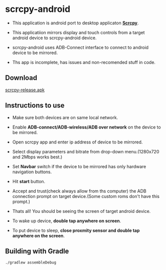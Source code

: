 # scrcpy-android

- This application is android port to desktop applicaton [**Scrcpy**](https://github.com/Genymobile/scrcpy).

- This applicatiion mirrors display and touch controls from a target android device to scrcpy-android device.

- scrcpy-android uses ADB-Connect interface to connect to android device to be mirrored.

- Ths app is incomplete, has issues and non-recomended stuff in code.


## Download

[scrcpy-release.apk](https://gitlab.com/las2mile/scrcpy-android/raw/master/release/scrcpy-release.apk)


## Instructions to use

- Make sure both devices are on same local network.

- Enable **ADB-connect/ADB-wireless/ADB over network** on the device to be mirrored. 

- Open scrcpy app and enter ip address of device to be mirrored.

- Select display parameters and bitrate from drop-down menu.(1280x720 and 2Mbps works best.)

- Set **Navbar** switch if the device to be mirrored has only hardware navigation buttons.

- Hit **start** button.

- Accept and trust(check always allow from ths computer) the ADB connection prompt on target device.(Some custom roms don't have this prompt.)

- Thats all! You should be seeing the screen of target android device.

- To wake up device, **double tap anywhere on screen**.

- To put device to sleep, **close proxmity sensor and double tap anywhere on the screen**. 


## Building with Gradle

    ./gradlew assembleDebug




